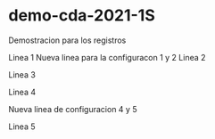 # demo-cda-2021-1S
Demostracion para los registros

Linea 1
Nueva linea para la configuracon 1 y 2
Linea 2

Linea 3

Linea 4

Nueva linea de configuracion 4 y 5 

Linea 5
